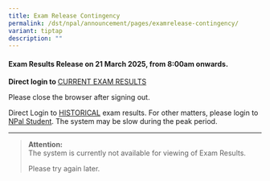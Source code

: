```yaml
---
title: Exam Release Contingency
permalink: /dst/npal/announcement/pages/examrelease-contingency/
variant: tiptap
description: ""
---
```

<h4><strong>Exam Results </strong>Release on&nbsp;<strong>21&nbsp;March 2025, </strong>from <strong>8:00am onwards</strong>.</h4>
<p><strong>Direct login to </strong><a href="https://npalstudent.np.edu.sg/psc/student/EMPLOYEE/SA/c/N_XM_CUR_TRM_RSLT.N_XM_CURTRM_RLT_FL.GBL" rel="noopener noreferrer nofollow" target="_blank">CURRENT EXAM RESULTS</a>
</p>
<p>Please close the browser after signing out.</p>
<p></p>
<p>Direct Login to <a href="https://npalstudent.np.edu.sg/psc/student/EMPLOYEE/SA/c/N_SELF_SERVICE.N_SS_EXAM_HIST_FL.GBL" rel="noopener noreferrer nofollow" target="_blank">HISTORICAL</a> exam
results. For other matters, please login to <a href="https://npalstudent.np.edu.sg" rel="noopener noreferrer nofollow" target="_blank">NPal Student</a>. The system may be
slow during the peak period.</p>
<hr>
<blockquote>
<p><strong>Attention:<br></strong>​The system is currently not available
for viewing of Exam Results.</p>
<p>Please try again later.</p>
</blockquote>
<p></p>